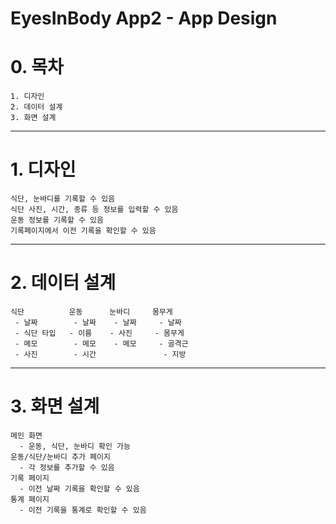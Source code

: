 EyesInBody App2 - App Design
========

# 0. 목차
	1. 디자인
	2. 데이터 설계
	3. 화면 설계

***
# 1. 디자인
	식단, 눈바디를 기록할 수 있음
    식단 사진, 시간, 종류 등 정보를 입력할 수 있음
    운동 정보를 기록할 수 있음
    기록페이지에서 이전 기록을 확인할 수 있음

***
# 2. 데이터 설계
	식단			운동		눈바디		몸무게
     - 날짜		 - 날짜	 - 날짜	  - 날짜
     - 식단 타입   - 이름	   - 사진		- 몸무게
     - 메모		 - 메모	 - 메모	  - 골격근
     - 사진		 - 시간				- 지방

***
# 3. 화면 설계
	메인 화면
      - 운동, 식단, 눈바디 확인 가능
    운동/식단/눈바디 추가 페이지
      - 각 정보를 추가할 수 있음
    기록 페이지
      - 이전 날짜 기록을 확인할 수 있음
    통계 페이지
      - 이전 기록을 통계로 확인할 수 있음